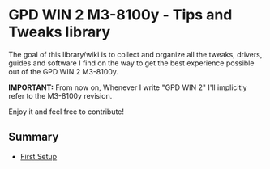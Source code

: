 # GPD WIN 2 M3-8100y - Tips and Tweaks library

The goal of this library/wiki is to collect and organize all the tweaks, drivers, guides and software I find on the way to get the best experience possible out of the GPD WIN 2 M3-8100y.

**IMPORTANT:** From now on, Whenever I write "GPD WIN 2" I'll implicitly refer to the M3-8100y revision.

Enjoy it and feel free to contribute!


## Summary

* [First Setup](wiki/First_Setup.md)

